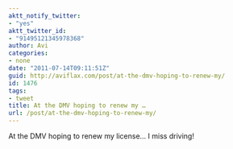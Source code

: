 ```yaml
---
aktt_notify_twitter:
- "yes"
aktt_twitter_id:
- "91495121345978368"
author: Avi
categories:
- none
date: "2011-07-14T09:11:51Z"
guid: http://aviflax.com/post/at-the-dmv-hoping-to-renew-my/
id: 1476
tags:
- tweet
title: At the DMV hoping to renew my …
url: /post/at-the-dmv-hoping-to-renew-my/
---
```

At the DMV hoping to renew my license… I miss driving!